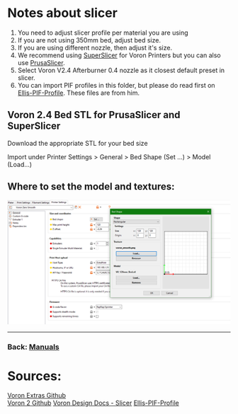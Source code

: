 # Notes about slicer

1. You need to adjust slicer profile per material you are using
2. If you are not using 350mm bed, adjust bed size.
3. If you are using different nozzle, then adjust it's size.
4. We recommend using [SuperSlicer](https://github.com/supermerill/SuperSlicer) for Voron Printers but you can also use [PrusaSlicer](https://github.com/prusa3d/PrusaSlicer).
5. Select Voron V2.4 Afterburner 0.4 nozzle as it closest default preset in slicer.
6. You can import PIF profiles in this folder, but please do read first on 
[Ellis-PIF-Profile](https://github.com/AndrewEllis93/Ellis-PIF-Profile). These files are from him.

## Voron 2.4 Bed STL for PrusaSlicer and SuperSlicer
Download the appropriate STL for your bed size

Import under Printer Settings > General > Bed Shape (Set ...) > Model (Load...)

## Where to set the model and textures:
![Examples](SS_Settings.png) 

---
### Back: [Manuals](../Readme.md)

# Sources:
[Voron Extras Github](https://github.com/VoronDesign/Voron-Extras)  
[Voron 2 Github](https://github.com/VoronDesign/Voron-2)
[Voron Design Docs - Slicer](https://docs.vorondesign.com/build/slicer/)
[Ellis-PIF-Profile](https://github.com/AndrewEllis93/Ellis-PIF-Profile)